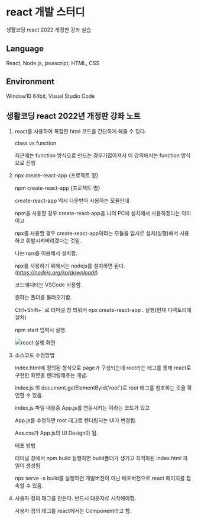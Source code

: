 # **react 개발 스터디**

생활코딩 react 2022 개정판 강좌 실습

## Language 

React, Node.js, javascript, HTML, CSS

## Environment

Window10 64bit, Visual Studio Code 

## 생활코딩 react 2022년 개정판 강좌 노트
1.  react를 사용하여 복잡한 html 코드를 간단하게 해줄 수 있다.

    class vs function 

    최근에는 function 방식으로 만드는 경우가많아져서 이 강의에서는 function 방식으로 진행

2.  npx create-react-app {프로젝트 명}

    npm create-react-app {프로젝트 명}

    create-react-app 역시 다운받아 사용하는 모듈인데

    npm을 사용할 경우 create-react-app을 나의 PC에 설치해서 사용하겠다는 의미이고

    npx를 사용할 경우 create-react-app이라는 모듈을 임시로 설치(실행)해서 사용하고 휘발시켜버리겠다는 것임.

    나는 npx를 이용해서 설치함.

    npx를 사용하기 위해서는 nodejs를 설치하면 된다.(*https://nodejs.org/ko/download/*)

    코드에디터는 VSCode 사용함.

    원하는 폴더를 불러오기함.

    Ctrl+Shift+` 로 터미널 창 띄워서 npx create-react-app . 실행(현재 디렉토리에 설치)

    npm start 입력시 실행.
    
    ![react 실행 화면](https://user-images.githubusercontent.com/97032125/166712495-ba72d26f-9dea-4b73-b7fb-6b6ea13c58a1.png)

3.  소스코드 수정방법

    index.html에 정의된 형식으로 page가 구성되는데 root라는 태그를 통해 react로 구현한 화면을 렌더링해주는 개념.

    index.js 의 document.getElementById('root')로 root 태그를 참조하는 것을 확인할 수 있음.
    
    index.js 파일 내용중 App.js를 연동시키는 <App />이라는 코드가 있고

    App.js를 수정하면 root 태그로 렌더링되는 UI가 변경됨.

    Ass.css가 App.js의 UI Design이 됨.

    배포 방법

    터미널 창에서 npm build 실행하면 build폴더가 생기고 최적화된 index.html 파일이 생성됨

    npx serve -s build를 실행하면 개발버전이 아닌 배포버전으로 react 페이지를 접속할 수 있음.

    
4.  사용자 정의 태그를 만든다. 반드시 대문자로 시작해야함.

    사용자 정의 태그를 react에서는 Component라고 함.

    